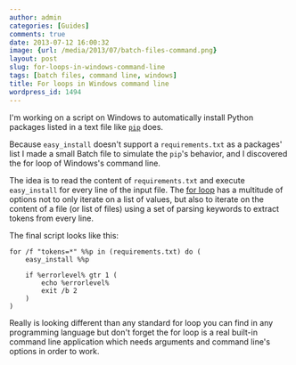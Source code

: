 ```yaml
---
author: admin
categories: [Guides]
comments: true
date: 2013-07-12 16:00:32
image: {url: /media/2013/07/batch-files-command.png}
layout: post
slug: for-loops-in-windows-command-line
tags: [batch files, command line, windows]
title: For loops in Windows command line
wordpress_id: 1494
---
```


I'm working on a script on Windows to automatically install Python packages listed in a text file like [`pip`](http://www.pip-installer.org/en/latest/cookbook.html#requirements-files) does.

Because `easy_install` doesn't support a `requirements.txt` as a packages' list I made a small Batch file to simulate the `pip`'s behavior, and I discovered the for loop of Windows's command line.

<!-- more -->

The idea is to read the content of `requirements.txt` and execute `easy_install` for every line of the input file. The [for loop](http://www.microsoft.com/resources/documentation/windows/xp/all/proddocs/en-us/for.mspx?mfr=true) has a multitude of options not to only iterate on a list of values, but also to iterate on the content of a file (or list of files) using a set of parsing keywords to extract tokens from every line.

The final script looks like this:


    
    
    for /f "tokens=*" %%p in (requirements.txt) do (
        easy_install %%p
    
        if %errorlevel% gtr 1 (
            echo %errorlevel%
            exit /b 2
        )
    )
    



Really is looking different than any standard for loop you can find in any programming language but don't forget the for loop is a real built-in command line application which needs arguments and command line's options in order to work.
